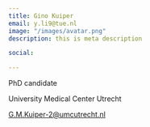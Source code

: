 ```yaml
---
title: Gino Kuiper
email: y.li9@tue.nl
image: "/images/avatar.png"
description: this is meta description

social:

---
```


PhD candidate

University Medical Center Utrecht

[G.M.Kuiper-2@umcutrecht.nl](mailto:G.M.Kuiper-2@umcutrecht.nl)